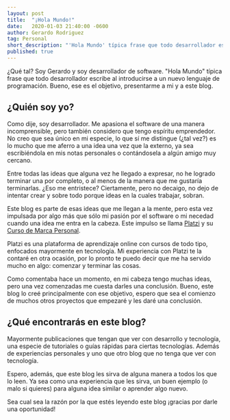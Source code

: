 ```yaml
---
layout: post
title:  "¡Hola Mundo!"
date:   2020-01-03 21:40:00 -0600
author: Gerardo Rodriguez
tag: Personal
short_description: "'Hola Mundo' típica frase que todo desarrollador escribe al introducirse a un nuevo lenguaje de programación. Bueno, ese es el objetivo, presentarme a mi y a este blog."
published: true
---
```


¿Qué tal? Soy Gerardo y soy desarrollador de software. "Hola Mundo" típica frase que todo desarrollador escribe al introducirse a un nuevo lenguaje de programación. Bueno, ese es el objetivo, presentarme a mi y a este blog.

## ¿Quién soy yo?
Como dije, soy desarrollador. Me apasiona el software de una manera incomprensible, pero también considero que tengo espíritu emprendedor. No creo que sea único en mi especie, lo que sí me distingue (¿tal vez?) es lo mucho que me aferro a una idea una vez que la externo, ya sea escribiéndola en mis notas personales o contándosela a algún amigo muy cercano.

Entre todas las ideas que alguna vez he llegado a expresar, no he logrado terminar una por completo, o al menos de la manera que me gustaría terminarlas. ¿Eso me entristece? Ciertamente, pero no decaigo, no dejo de intentar crear y sobre todo porque ideas en la cuales trabajar, sobran.

Este blog es parte de esas ideas que me llegan a la mente, pero esta vez impulsada por algo más que sólo mi pasión por el software o mi necedad cuando una idea me entra en la cabeza. Este impulso se llama [Platzi](https://platzi.com/@Rosten98/) y su [Curso de Marca Personal](https://platzi.com/clases/marca-personal/).

Platzi es una plataforma de aprendizaje online con cursos de todo tipo, enfocados mayormente en tecnología. Mi experiencia con Platzi te la contaré en otra ocasión, por lo pronto te puedo decir que me ha servido mucho en algo: comenzar y terminar las cosas.

Como comentaba hace un momento, en mi cabeza tengo muchas ideas, pero una vez comenzadas me cuesta darles una conclusión. Bueno, este blog lo creé principalmente con ese objetivo, espero que sea el comienzo de muchos otros proyectos que empezaré y les daré una conclusión.

## ¿Qué encontrarás en este blog?
Mayormente publicaciones que tengan que ver con desarrollo y tecnología, una especie de tutoriales o guías rápidas para ciertas tecnologías. Además de experiencias personales y uno que otro blog que no tenga que ver con tecnología.

Espero, además, que este blog les sirva de alguna manera a todos los que lo leen. Ya sea como una experiencia que les sirva, un buen ejemplo (o malo si quieres) para alguna idea similar o aprender algo nuevo.

Sea cual sea la razón por la que estés leyendo este blog ¡gracias por darle una oportunidad!
